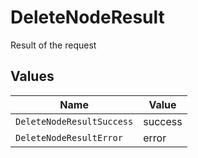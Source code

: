 # DeleteNodeResult

Result of the request


## Values

| Name                      | Value                     |
| ------------------------- | ------------------------- |
| `DeleteNodeResultSuccess` | success                   |
| `DeleteNodeResultError`   | error                     |